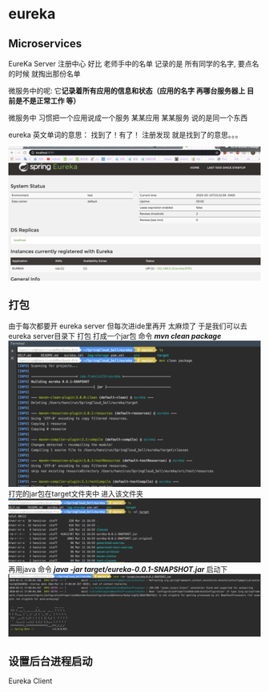 # eureka

## **Microservices**

EureKa Server 
注册中心 好比 老师手中的名单 记录的是 所有同学的名字, 要点名的时候 就掏出那份名单

微服务中的呢: 它**记录着所有应用的信息和状态（应用的名字 再哪台服务器上 目前是不是正常工作 等）**

微服务中 习惯把一个应用说成一个服务 某某应用 某某服务 说的是同一个东西

eureka 英文单词的意思： 找到了！有了！   注册发现 就是找到了的意思。。。


![eureka register](https://github.com/Francis11h/eureka/blob/master/img-storage/1.png)



## **打包**
由于每次都要开 eureka server 但每次进ide里再开 太麻烦了 于是我们可以去 eureka server目录下 打包 打成一个jar包
命令 ***mvn clean package*** 
![打包命令](https://github.com/Francis11h/eureka/blob/master/img-storage/2.png)
打完的jar包在target文件夹中
进入该文件夹 
![启动](https://github.com/Francis11h/eureka/blob/master/img-storage/3.png)
再用java 命令 ***java -jar target/eureka-0.0.1-SNAPSHOT.jar*** 启动下 
![启动2](https://github.com/Francis11h/eureka/blob/master/img-storage/4.png)

## 设置后台进程启动

Eureka Client


